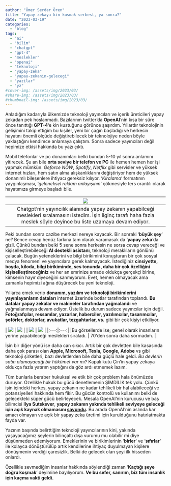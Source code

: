 ```yaml
---
author: "Ömer Serdar Ören"
title: "Yapay zekaya kin kusmak serbest, ya sonra?"
date: "2023-03-19"
categories: 
  - "blog"
tags: 
  - "ai"
  - "bilim"
  - "chatgpt"
  - "gpt-4"
  - "meslekler"
  - "openai"
  - "teknoloji"
  - "yapay-zeka"
  - "yapay-zekanin-gelecegi"
  - "yazilar"
  - "yz"
#cover-img: /assets/img/2023/03/
#share-img: /assets/img/2023/03/
#thumbnail-img: /assets/img/2023/03/
---
```


Anladığım kadarıyla ülkemizde teknoloji yayıncıları ve içerik üreticileri yapay zekadan pek hoşlanmadı. Bazılarının twitter’da **OpenAI**‘nin kısa bir süre önce tanıttığı **GPT-4**‘e kin kustuğunu görünce şaşırdım. Yıllardır teknolojinin gelişimini takip ettiğim bu kişiler, yeni bir çağın başladığı ve herkesin hayatını önemli ölçüde değiştirebilecek bir teknolojiye neden böyle yaklaştığını kendimce anlamaya çalıştım. Sonra sadece yayıncıları değil hepimize etkisi hakkında bu yazı çıktı.

Mobil telefonlar ve pc donanımları belki bundan 5-10 yıl sonra anlamını yitirecek. Şu an bile **orta seviye bir telefon ve PC** ile hemen hemen her işi yapmak mümkün. _Geforce NOW_, _Spotify_, _Netflix_ gibi servisler ve yüksek internet hızları, hem satın alma alışkanlıklarını değiştiriyor hem de yüksek donanımlı bileşenlere ihtiyacı gereksiz kılıyor. ‘_Kiralama_‘ formatının yaygınlaşması, ‘_geleneksel reklam anlayışının_‘ çökmesiyle ters orantılı olarak hayatımıza girmeye başladı bile.


| ![](/assets/img/2023/03/openai-chatgpt-gpt4-yapayzeka-meslekleri-ekranresmi-2023-03-19-15.38.09-1024x962-1.png) |
|:--:|
| Chatgpt’nin yayıncılık alanında yapay zekanın yapabilceği meslekleri sıralamasını istedim. İşin ilginç tarafı haha fazla meslek söyle deyince bu liste uzamaya devam ediyor. |


Peki bundan sonra cazibe merkezi nereye kayacak. Bir sonraki ‘**büyük şey**‘ ne? Bence cevap henüz farkına tam olarak varamasak da ‘**yapay zeka**‘da gizli. Çünkü bundan belki 5 sene sonra herkesin ne sorsa cevap vereceği ve kişiselleştirebileceği **AI destekli asistanı**, teknoloji meraklıların gönlünü çalacak. Bugün yeteneklerini ve bilgi birikimini konuşturan bir çok sosyal medya fenomeni ve yayıncılara gerek kalmayacak. İstediğiniz **cinsiyette, boyda, kiloda, bilgi birikiminde, ses tonunda, daha bir çok özelliğini kişiselleştireceğiniz** ve her an emrinize amade oldukça gerçekçi birine, kimsenin hayır diyeceğini sanmıyorum. Evet, hemen olmayacak ama zamanla hepimizi ağına düşürecek bu yeni teknoloji.

Yıllarca emek verip **donanım, yazılım ve teknoloji birikimlerini yayınlayanların dataları** internet üzerinde botlar tarafından toplandı. **Bu datalar yapay zekalar ve makineler tarafından yağmalandı** ve yağmalanmaya devam ediyor. Üstelik bu durum sadece yayıncılar için değil. **Fotoğrafçılar, ressamlar, yazarlar, haberciler, yazılımcılar, tasarımcılar, şoförler, doktorlar, avukatlar, tezgahtarlar, vs.** gibi bir çok kişiyi etkiliyor.

| ![](/assets/img/2023/03/openai-chatgpt-gpt4-yapayzeka-meslekleri-ekranresmi-2023-03-18-11.57.04-1024x985-1.png) | ![](/assets/img/2023/03/openai-chatgpt-gpt4-yapayzeka-meslekleri-ekranresmi-2023-03-18-11.57.59-1024x735-1.png) |
| ![](/assets/img/2023/03/openai-chatgpt-gpt4-yapayzeka-meslekleri-ekranresmi-2023-03-18-12.01.39-1007x1024-1.png) | ![](/assets/img/2023/03/openai-chatgpt-gpt4-yapayzeka-meslekleri-ekranresmi-2023-03-18-12.01.52-1024x938-1.png) |
|:---:|:---:|
|Bu görsellerde ise; genel olarak insanların yerine yapabileceği meslekleri sıraladı. | 70'den sonra daha sormadım. |


İşin bir diğer yönü ise daha can sıkıcı. Artık bir çok devletten bile kasasında daha çok parası olan **Apple, Microsoft, Tesla, Google, Adobe** vs gibi teknoloji şirketleri, bazı devletlerden bile daha güçlü hale geldi. _Bu devlerin satın alamayacağı bir hükümet var mı?_ Kapalı kutu Çin’in yapay zekaya oldukça fazla yatırım yaptığını da göz ardı etmemek lazım.

Tüm bunlarla beraber hukuksal ve etik bir çok problem hala önümüzde duruyor. Özellikle hukuk bu gücü denetlemenin ŞİMDİLİK tek yolu. Çünkü işin içindeki herkes, yapay zekanın ne kadar tehlikeli bir hal alabileceği ve potansiyelleri hakkında hem fikir. Bu gücün kontrolü ve kullanımı belki de gelecekteki süper gücü belirleyecek. Mesala OpenAI’nin kurucusu ve baş bilimcisi **Ilya Sutskever**, **yapay zekanın yakında tehlikeli seviyeye geleceği için açık kaynak olmamasını [savundu](https://www.theverge.com/2023/3/15/23640180/openai-gpt-4-launch-closed-research-ilya-sutskever-interview).** Bu arada OpenAI’nin aslında kar amacı olmayan ve açık bir yapay zeka üretimi için kurulduğunu hatırlatmakta fayda var.

Yazının başında belirttiğim teknoloji yayıncılarının kini, yakında yaşayacağımız şeylerin bilinçaltı dışa vurumu mu olabilir mi diye düşünmeden edemiyorum. Emeklerinin ve birikimlerinin ‘**birler**‘ ve ‘**sıfırlar**‘ ile kolayca dönüştürülüp artık kendilerine ihtiyaç duyulmayan kişilere dönüşmenin verdiği çaresizlik. Belki de gelecek olan şeyi ilk hisseden onlardı.

Özellikle sevmediğim insanlar hakkında söylendiği zaman ‘**Kaçtığı şeye doğru koşmak**‘ deyimine bayılıyorum. **Ve bu sefer, sanırım, biz tüm insanlık için kaçma vakti geldi.**